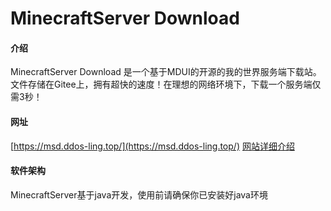 # MinecraftServer Download

#### 介绍
MinecraftServer Download 是一个基于MDUI的开源的我的世界服务端下载站。文件存储在Gitee上，拥有超快的速度！在理想的网络环境下，下载一个服务端仅需3秒！

#### 网址
[https://msd.ddos-ling.top/](https://msd.ddos-ling.top/)
[网站详细介绍](https://ddos-ling.top/msd/)

#### 软件架构
MinecraftServer基于java开发，使用前请确保你已安装好java环境